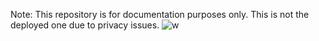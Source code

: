 Note: This repository is for documentation purposes only. This is not the deployed one due to privacy issues.
![w](https://user-images.githubusercontent.com/90546802/226096770-73c3d141-e8f6-4642-9e01-8004ba1728d0.png)
